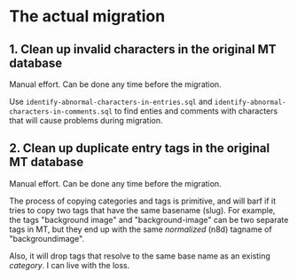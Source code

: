 # The actual migration

## 1. Clean up invalid characters in the original MT database

Manual effort. Can be done any time before the migration.

Use `identify-abnormal-characters-in-entries.sql` and `identify-abnormal-characters-in-comments.sql`
to find enties and comments with characters that will cause problems during migration.

## 2. Clean up duplicate entry tags in the original MT database

Manual effort. Can be done any time before the migration.

The process of copying categories and tags is primitive, and will barf if it tries to copy two
tags that have the same basename (slug). For example, the tags "background image"
and "background-image" can be two separate tags in MT, but they end up with
the same *normalized* (n8d) tagname of "backgroundimage".

Also, it will drop tags that resolve to the same base name as an existing *category*.
I can live with the loss.

